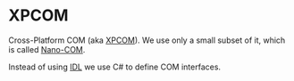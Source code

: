 # XPCOM

Cross-Platform COM (aka [XPCOM](https://en.wikipedia.org/wiki/XPCOM)). We use only a small subset of it, which is called
[Nano-COM](https://en.wikipedia.org/wiki/Component_Object_Model#Nano-COM_(a.k.a_XPCOM)).

Instead of using [IDL]() we use C# to define COM interfaces.
